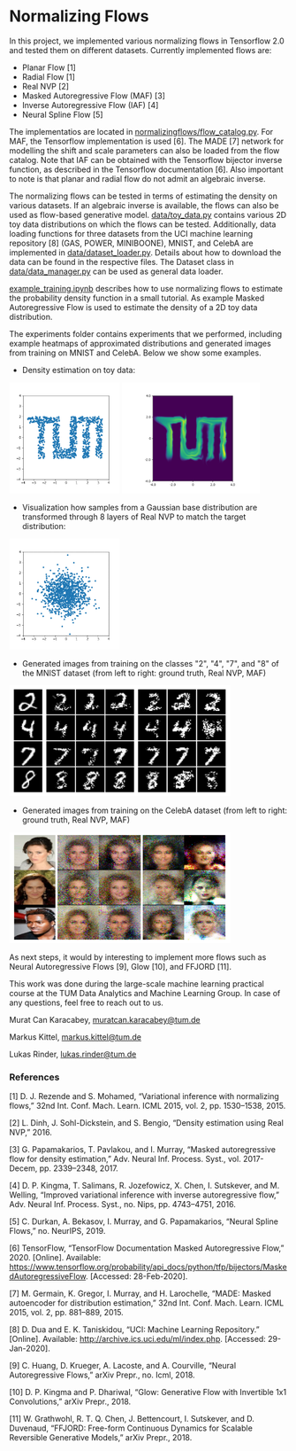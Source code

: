 # Normalizing Flows

In this project, we implemented various normalizing flows in Tensorflow 2.0 and tested them on different datasets. 
Currently implemented flows are:
 
- Planar Flow [1]
- Radial Flow [1]
- Real NVP [2]
- Masked Autoregressive Flow (MAF) [3]
- Inverse Autoregressive Flow (IAF) [4]
- Neural Spline Flow [5] 

The implementatios are located in [normalizingflows/flow_catalog.py](/normalizingflows/flow_catalog.py). 
For MAF, the Tensorflow implementation is used [6]. 
The MADE [7] network for modelling the shift and scale parameters can also be loaded from the flow catalog. 
Note that IAF can be obtained with the Tensorflow bijector inverse function, as described in the Tensorflow documentation [6].
Also important to note is that planar and radial flow do not admit an algebraic inverse.


The normalizing flows can be tested in terms of estimating the density on various datasets.
If an algebraic inverse is available, the flows can also be used as flow-based generative model.
[data/toy_data.py](/data/toy_data.py) contains various 2D toy data distributions on which the flows can be tested.
Additionally, data loading functions for three datasets from the UCI machine learning repository [8] (GAS, POWER, MINIBOONE),
MNIST, and CelebA are implemented in [data/dataset_loader.py](/data/dataset_loader.py). 
Details about how to download the data can be found in the respective files. 
The Dataset class in [data/data_manager.py](/data/data_manager.py) can be used as general data loader.

[example_training.ipynb](/example_training.ipynb) describes how to use normalizing flows to estimate the probability density function in a small tutorial.
As example Masked Autoregressive Flow is used to estimate the density of a 2D toy data distribution. 

The experiments folder contains experiments that we performed, including example heatmaps of approximated distributions and generated images from training on MNIST and CelebA.
Below we show some examples.

- Density estimation on toy data:

<img src="visualizations/ground_truth_toy_data/tum_1000.png" width="200" height="200" />
<img src="/experiments/maf/example_results/toy_data/tum_density_800_64_[128, 128].png" width="250" height="200" />


- Visualization how samples from a Gaussian base distribution are transformed through 8 layers of Real NVP to match the target distribution:

<img src="visualizations/gif_moons.gif" width="200" height="200" />

- Generated images from training on the classes "2", "4", "7", and "8" of the MNIST dataset (from left to right: ground truth, Real NVP, MAF)

<img src="visualizations/mnist_realnvp_maf.png" width="400" height="200" />


- Generated images from training on the CelebA dataset (from left to right: ground truth, Real NVP, MAF)

<img src="visualizations/celeba_all.png" width="400" height="200" />


As next steps, it would by interesting to implement more flows such as Neural Autoregressive Flows [9], Glow [10], and FFJORD [11].

This work was done during the large-scale machine learning practical course at the TUM Data Analytics and Machine Learning Group.
In case of any questions, feel free to reach out to us.

Murat Can Karacabey, muratcan.karacabey@tum.de

Markus Kittel, markus.kittel@tum.de

Lukas Rinder, lukas.rinder@tum.de


### References

[1] D. J. Rezende and S. Mohamed, “Variational inference with normalizing flows,” 32nd Int. Conf. Mach. Learn. ICML 2015, vol. 2, pp. 1530–1538, 2015.

[2] L. Dinh, J. Sohl-Dickstein, and S. Bengio, “Density estimation using Real NVP,” 2016.

[3] G. Papamakarios, T. Pavlakou, and I. Murray, “Masked autoregressive flow for density estimation,” Adv. Neural Inf. Process. Syst., vol. 2017-Decem, pp. 2339–2348, 2017.

[4] D. P. Kingma, T. Salimans, R. Jozefowicz, X. Chen, I. Sutskever, and M. Welling, “Improved variational inference with inverse autoregressive flow,” Adv. Neural Inf. Process. Syst., no. Nips, pp. 4743–4751, 2016.

[5] C. Durkan, A. Bekasov, I. Murray, and G. Papamakarios, “Neural Spline Flows,” no. NeurIPS, 2019.

[6] TensorFlow, “TensorFlow Documentation Masked Autoregressive Flow,” 2020. [Online]. Available: https://www.tensorflow.org/probability/api_docs/python/tfp/bijectors/MaskedAutoregressiveFlow. [Accessed: 28-Feb-2020].

[7] M. Germain, K. Gregor, I. Murray, and H. Larochelle, “MADE: Masked autoencoder for distribution estimation,” 32nd Int. Conf. Mach. Learn. ICML 2015, vol. 2, pp. 881–889, 2015.

[8] D. Dua and E. K. Taniskidou, “UCI: Machine Learning Repository.” [Online]. Available: http://archive.ics.uci.edu/ml/index.php. [Accessed: 29-Jan-2020].

[9] C. Huang, D. Krueger, A. Lacoste, and A. Courville, “Neural Autoregressive Flows,” arXiv Prepr., no. Icml, 2018.

[10] D. P. Kingma and P. Dhariwal, “Glow: Generative Flow with Invertible 1x1 Convolutions,” arXiv Prepr., 2018.

[11] W. Grathwohl, R. T. Q. Chen, J. Bettencourt, I. Sutskever, and D. Duvenaud, “FFJORD: Free-form Continuous Dynamics for Scalable Reversible Generative Models,” arXiv Prepr., 2018.

